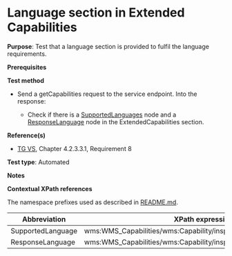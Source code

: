 # Language section in Extended Capabilities

**Purpose**: Test that a language section is provided to fulfil the language requirements.

**Prerequisites**

**Test method**

* Send a getCapabilities request to the service endpoint. Into the response:

  * Check if there is a [SupportedLanguages](#SupportedLanguage) node and a [ResponseLanguage](#ResponseLanguage) node in the ExtendedCapabilities section.

**Reference(s)**
* [TG VS](./README.md#ref_TG_VS), Chapter 4.2.3.3.1, Requirement 8

**Test type**: Automated

**Notes**

**Contextual XPath references**

The namespace prefixes used as described in [README.md](./README.md#namespaces).

Abbreviation                                               |  XPath expression (relative to wms:WMS_Capabilities)
---------------------------------------------------------- | -------------------------------------------------------------------------
SupportedLanguage <a name="SupportedLanguage"></a>   | wms:WMS_Capabilities/wms:Capability/inspire_vs:ExtendedCapabilities/inspire_common:SupportedLanguages
ResponseLanguage <a name="ResponseLanguage"></a>   | wms:WMS_Capabilities/wms:Capability/inspire_vs:ExtendedCapabilities/inspire_common:ResponseLanguage
